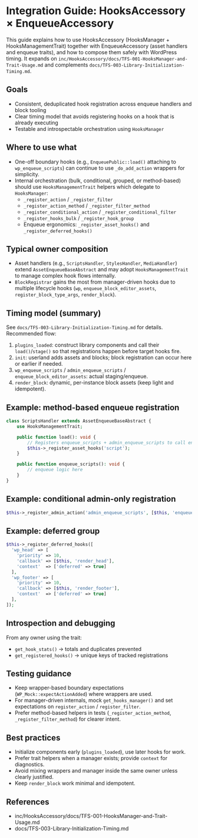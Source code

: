 # Integration Guide: HooksAccessory × EnqueueAccessory

This guide explains how to use HooksAccessory (HooksManager + HooksManagementTrait) together with EnqueueAccessory (asset handlers and enqueue traits), and how to compose them safely with WordPress timing. It expands on `inc/HooksAccessory/docs/TFS-001-HooksManager-and-Trait-Usage.md` and complements `docs/TFS-003-Library-Initialization-Timing.md`.

## Goals

- Consistent, deduplicated hook registration across enqueue handlers and block tooling
- Clear timing model that avoids registering hooks on a hook that is already executing
- Testable and introspectable orchestration using `HooksManager`

## Where to use what

- One-off boundary hooks (e.g., `EnqueuePublic::load()` attaching to `wp_enqueue_scripts`) can continue to use `_do_add_action` wrappers for simplicity.
- Internal orchestration (bulk, conditional, grouped, or method-based) should use `HooksManagementTrait` helpers which delegate to `HooksManager`:
  - `_register_action` / `_register_filter`
  - `_register_action_method` / `_register_filter_method`
  - `_register_conditional_action` / `_register_conditional_filter`
  - `_register_hooks_bulk` / `_register_hook_group`
  - Enqueue ergonomics: `_register_asset_hooks()` and `_register_deferred_hooks()`

## Typical owner composition

- Asset handlers (e.g., `ScriptsHandler`, `StylesHandler`, `MediaHandler`) extend `AssetEnqueueBaseAbstract` and may adopt `HooksManagementTrait` to manage complex hook flows internally.
- `BlockRegistrar` gains the most from manager-driven hooks due to multiple lifecycle hooks (`wp`, `enqueue_block_editor_assets`, `register_block_type_args`, `render_block`).

## Timing model (summary)

See `docs/TFS-003-Library-Initialization-Timing.md` for details. Recommended flow:

1. `plugins_loaded`: construct library components and call their `load()`/`stage()` so that registrations happen before target hooks fire.
2. `init`: userland adds assets and blocks; block registration can occur here or earlier if needed.
3. `wp_enqueue_scripts` / `admin_enqueue_scripts` / `enqueue_block_editor_assets`: actual staging/enqueue.
4. `render_block`: dynamic, per-instance block assets (keep light and idempotent).

## Example: method-based enqueue registration

```php
class ScriptsHandler extends AssetEnqueueBaseAbstract {
    use HooksManagementTrait;

    public function load(): void {
        // Registers enqueue_scripts + admin_enqueue_scripts to call enqueue_scripts()
        $this->_register_asset_hooks('script');
    }

    public function enqueue_scripts(): void {
        // enqueue logic here
    }
}
```

## Example: conditional admin-only registration

```php
$this->_register_admin_action('admin_enqueue_scripts', [$this, 'enqueue_admin_assets']);
```

## Example: deferred group

```php
$this->_register_deferred_hooks([
  'wp_head' => [
    'priority' => 10,
    'callback' => [$this, 'render_head'],
    'context'  => ['deferred' => true]
  ],
  'wp_footer' => [
    'priority' => 10,
    'callback' => [$this, 'render_footer'],
    'context'  => ['deferred' => true]
  ],
]);
```

## Introspection and debugging

From any owner using the trait:

- `get_hook_stats()` → totals and duplicates prevented
- `get_registered_hooks()` → unique keys of tracked registrations

## Testing guidance

- Keep wrapper-based boundary expectations (`WP_Mock::expectActionAdded`) where wrappers are used.
- For manager-driven internals, mock `get_hooks_manager()` and set expectations on `register_action` / `register_filter`.
- Prefer method-based helpers in tests (`_register_action_method`, `_register_filter_method`) for clearer intent.

## Best practices

- Initialize components early (`plugins_loaded`), use later hooks for work.
- Prefer trait helpers when a manager exists; provide `context` for diagnostics.
- Avoid mixing wrappers and manager inside the same owner unless clearly justified.
- Keep `render_block` work minimal and idempotent.

## References

- inc/HooksAccessory/docs/TFS-001-HooksManager-and-Trait-Usage.md
- docs/TFS-003-Library-Initialization-Timing.md
